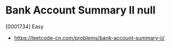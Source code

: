 # Bank Account Summary II null

[0001734] Easy

- https://leetcode-cn.com/problems/bank-account-summary-ii/
